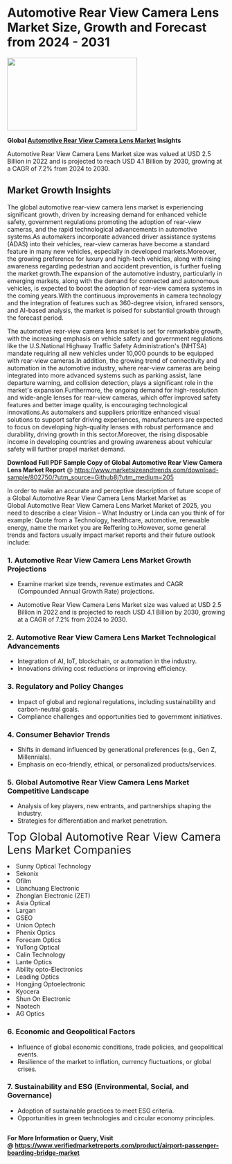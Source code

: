 <H1>Automotive Rear View Camera Lens Market Size, Growth and Forecast from 2024 - 2031</H1><img class="aligncenter size-medium wp-image-584254" src="https://thirdeyenews.in/wp-content/uploads/2024/09/Global-Market-Research-300x168.jpeg" alt="" width="300" height="168" /><p><strong>Global&nbsp;<a href="https://www.marketsizeandtrends.com/download-sample/802750/?utm_source=Github8j?utm_medium=205">Automotive Rear View Camera Lens Market</a> Insights</strong></p><p>Automotive Rear View Camera Lens Market size was valued at USD 2.5 Billion in 2022 and is projected to reach USD 4.1 Billion by 2030, growing at a CAGR of 7.2% from 2024 to 2030.</p><p><h2>Market Growth Insights</h2> <p>The global automotive rear-view camera lens market is experiencing significant growth, driven by increasing demand for enhanced vehicle safety, government regulations promoting the adoption of rear-view cameras, and the rapid technological advancements in automotive systems.As automakers incorporate advanced driver assistance systems (ADAS) into their vehicles, rear-view cameras have become a standard feature in many new vehicles, especially in developed markets.Moreover, the growing preference for luxury and high-tech vehicles, along with rising awareness regarding pedestrian and accident prevention, is further fueling the market growth.The expansion of the automotive industry, particularly in emerging markets, along with the demand for connected and autonomous vehicles, is expected to boost the adoption of rear-view camera systems in the coming years.With the continuous improvements in camera technology and the integration of features such as 360-degree vision, infrared sensors, and AI-based analysis, the market is poised for substantial growth through the forecast period.</p> <p>The automotive rear-view camera lens market is set for remarkable growth, with the increasing emphasis on vehicle safety and government regulations like the U.S.National Highway Traffic Safety Administration's (NHTSA) mandate requiring all new vehicles under 10,000 pounds to be equipped with rear-view cameras.In addition, the growing trend of connectivity and automation in the automotive industry, where rear-view cameras are being integrated into more advanced systems such as parking assist, lane departure warning, and collision detection, plays a significant role in the market's expansion.Furthermore, the ongoing demand for high-resolution and wide-angle lenses for rear-view cameras, which offer improved safety features and better image quality, is encouraging technological innovations.As automakers and suppliers prioritize enhanced visual solutions to support safer driving experiences, manufacturers are expected to focus on developing high-quality lenses with robust performance and durability, driving growth in this sector.Moreover, the rising disposable income in developing countries and growing awareness about vehicular safety will further propel market demand.<p><span class=""><strong>Download Full PDF Sample Copy of Global Automotive Rear View Camera Lens Market Report</strong> @ <a href="https://www.marketsizeandtrends.com/download-sample/802750/?utm_source=Github8j?utm_medium=205" target="_blank">https://www.marketsizeandtrends.com/download-sample/802750/?utm_source=Github8j?utm_medium=205</a></span></p><p>In order to make an accurate and perceptive description of future scope of a Global&nbsp;Automotive Rear View Camera Lens Market Market as Global&nbsp;Automotive Rear View Camera Lens Market Market of 2025, you need to describe a clear Vision &ndash; What Industry or Linda can you think of for example: Quote from a Technology, healthcare, automotive, renewable energy, name the market you are Reffering to.However, some general trends and factors usually impact market reports and their future outlook include:</p><h3>1.&nbsp;<strong>Automotive Rear View Camera Lens Market Growth Projections</strong></h3><ul><li>Examine market size trends, revenue estimates and CAGR (Compounded Annual Growth Rate) projections.</li><li><p>Automotive Rear View Camera Lens Market size was valued at USD 2.5 Billion in 2022 and is projected to reach USD 4.1 Billion by 2030, growing at a CAGR of 7.2% from 2024 to 2030.</p></li></ul><h3>2.&nbsp;<strong>Automotive Rear View Camera Lens Market Technological Advancements</strong></h3><ul><li>Integration of AI, IoT, blockchain, or automation in the industry.</li><li>Innovations driving cost reductions or improving efficiency.</li></ul><h3>3.&nbsp;<strong>Regulatory and Policy Changes</strong></h3><ul><li>Impact of global and regional regulations, including sustainability and carbon-neutral goals.</li><li>Compliance challenges and opportunities tied to government initiatives.</li></ul><h3>4.&nbsp;<strong>Consumer Behavior Trends</strong></h3><ul><li>Shifts in demand influenced by generational preferences (e.g., Gen Z, Millennials).</li><li>Emphasis on eco-friendly, ethical, or personalized products/services.</li></ul><h3>5.&nbsp;<strong>Global Automotive Rear View Camera Lens Market Competitive Landscape</strong></h3><ul><li>Analysis of key players, new entrants, and partnerships shaping the industry.</li><li>Strategies for differentiation and market penetration.</li></ul><p data-pm-slice="1 1 []"><span style="color: inherit; font-family: inherit; font-size: 25px;">Top Global Automotive Rear View Camera Lens Market Companies</span></p><div class="" data-test-id=""><p><li>Sunny Optical Technology</li><li> Sekonix</li><li> Ofilm</li><li> Lianchuang Electronic</li><li> Zhonglan Electronic (ZET)</li><li> Asia Optical</li><li> Largan</li><li> GSEO</li><li> Union Optech</li><li> Phenix Optics</li><li> Forecam Optics</li><li> YuTong Optical</li><li> Calin Technology</li><li> Lante Optics</li><li> Ability opto-Electronics</li><li> Leading Optics</li><li> Hongjing Optoelectronic</li><li> Kyocera</li><li> Shun On Electronic</li><li> Naotech</li><li> AG Optics</li></p></div><h3>6.&nbsp;<strong>Economic and Geopolitical Factors</strong></h3><ul><li>Influence of global economic conditions, trade policies, and geopolitical events.</li><li>Resilience of the market to inflation, currency fluctuations, or global crises.</li></ul><h3>7.&nbsp;<strong>Sustainability and ESG (Environmental, Social, and Governance)</strong></h3><ul><li>Adoption of sustainable practices to meet ESG criteria.</li><li>Opportunities in green technologies and circular economy principles.</li></ul><h2><strong style="font-size: 14px;">For More Information or Query, Visit @&nbsp;</strong><a style="background-color: #ffffff; font-size: 14px;" href="https://www.marketsizeandtrends.com/report/automotive-rear-view-camera-lens-market/" target="_blank">https://www.verifiedmarketreports.com/product/airport-passenger-boarding-bridge-market</a></h2>